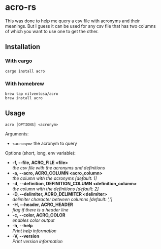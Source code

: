 # acro-rs
This was done to help me query a csv file with acronyms and their meanings. But I guess it can be used for any csv file that has two columns of which you want to use one to get the other.

## Installation
### With cargo
```cargo install acro```
### With homebrew
```
brew tap nilventosa/acro
brew install acro
```

## Usage
```acro [OPTIONS] <acronym>```

Arguments:
  - ```<acronym>```  the acronym to query

Options (short, long, env variable):
-  **-f, --file, ACRO_FILE \<file>**  
_the csv file with the acronyms and definitions_  
-  **-a, --acro, ACRO_COLUMN <acro_column>**             
_the column with the acronyms [default: 1]_  
-  **-d, --definition, DEFINITION_COLUMN <definition_column>**  
_the column with the definitions [default: 2]_  
-  **-D, --delimiter, ACRO_DELIMITER \<delimiter>**           
_delimiter character between columns [default: ',']_  
-  **-H, --header, ACRO_HEADER**                          
_flag if there is a header line_  
-  **-c, --color, ACRO_COLOR**                           
_enables color output_  
-  **-h, --help**                            
_Print help information_  
-  **-V, --version**                         
_Print version information_  
